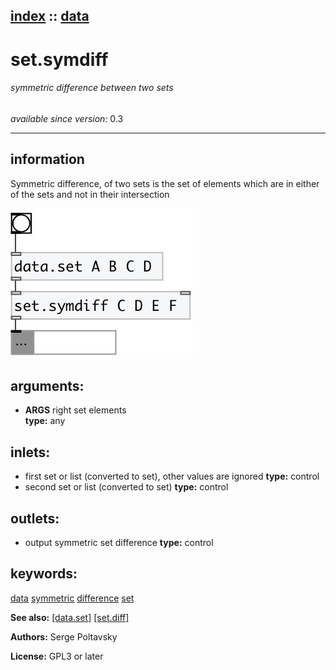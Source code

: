 [index](index.html) :: [data](category_data.html)
---

# set.symdiff

###### symmetric difference between two sets

*available since version:* 0.3

---


## information
Symmetric difference, of two sets is the set of elements which are in either of
            the sets and not in their intersection



[![example](../examples/img/set.symdiff.jpg)](../examples/pd/set.symdiff.pd)



## arguments:

* **ARGS**
right set elements<br>
__type:__ any<br>







## inlets:

* first set or list (converted to set), other values are ignored 
__type:__ control<br>
* second set or list (converted to set) 
__type:__ control<br>



## outlets:

* output symmetric set difference
__type:__ control<br>



## keywords:

[data](keywords/data.html)
[symmetric](keywords/symmetric.html)
[difference](keywords/difference.html)
[set](keywords/set.html)



**See also:**
[\[data.set\]](data.set.html)
[\[set.diff\]](set.diff.html)




**Authors:** Serge Poltavsky




**License:** GPL3 or later





